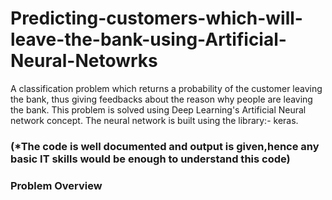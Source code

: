 # Predicting-customers-which-will-leave-the-bank-using-Artificial-Neural-Netowrks
A classification problem which returns a probability of the customer leaving the bank, thus giving feedbacks about the reason why people are leaving the bank.
This problem is solved using Deep Learning's Artificial Neural network concept.
The neural network is built using the library:- keras.
### (*The code is well documented and output is given,hence any basic IT skills would be enough to understand this code)

### Problem Overview
